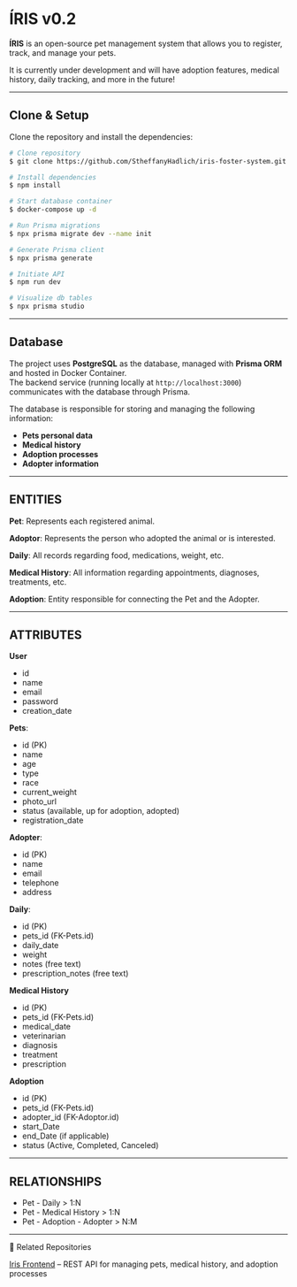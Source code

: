 # ÍRIS v0.2

**ÍRIS** is an open-source pet management system that allows you to register, track, and manage your pets.

It is currently under development and will have adoption features, medical history, daily tracking, and more in the future!

---

## Clone & Setup

Clone the repository and install the dependencies:

```bash
# Clone repository
$ git clone https://github.com/StheffanyHadlich/iris-foster-system.git

# Install dependencies
$ npm install

# Start database container
$ docker-compose up -d

# Run Prisma migrations
$ npx prisma migrate dev --name init

# Generate Prisma client
$ npx prisma generate

# Initiate API
$ npm run dev

# Visualize db tables
$ npx prisma studio
```

---

## Database

The project uses **PostgreSQL** as the database, managed with **Prisma ORM** and hosted in Docker Container.  
The backend service (running locally at `http://localhost:3000`) communicates with the database through Prisma.

The database is responsible for storing and managing the following information:

- **Pets personal data**
- **Medical history**
- **Adoption processes**
- **Adopter information**

---

## ENTITIES

**Pet**: Represents each registered animal.

**Adoptor**: Represents the person who adopted the animal or is interested.

**Daily**: All records regarding food, medications, weight, etc.

**Medical History**: All information regarding appointments, diagnoses, treatments, etc.

**Adoption**: Entity responsible for connecting the Pet and the Adopter.

---

## ATTRIBUTES

**User**

- id
- name
- email
- password
- creation_date

**Pets**:

- id (PK)
- name
- age
- type
- race
- current_weight
- photo_url
- status (available, up for adoption, adopted)
- registration_date

**Adopter**:

- id (PK)
- name
- email
- telephone
- address

**Daily**:

- id (PK)
- pets_id (FK-Pets.id)
- daily_date
- weight
- notes (free text)
- prescription_notes (free text)

**Medical History**

- id (PK)
- pets_id (FK-Pets.id)
- medical_date
- veterinarian
- diagnosis
- treatment
- prescription

**Adoption**

- id (PK)
- pets_id (FK-Pets.id)
- adopter_id (FK-Adoptor.id)
- start_Date
- end_Date (if applicable)
- status (Active, Completed, Canceled)

---

## RELATIONSHIPS

- Pet - Daily > 1:N
- Pet - Medical History > 1:N
- Pet - Adoption - Adopter > N:M

---

📌 Related Repositories

[Iris Frontend](https://github.com/StheffanyHadlich/iris-frontend) – REST API for managing pets, medical history, and adoption processes
